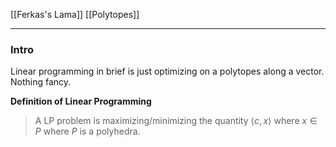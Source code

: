 [[Ferkas's Lama]]
[[Polytopes]]

---
### **Intro**

Linear programming in brief is just optimizing on a polytopes along a vector. Nothing fancy. 

**Definition of Linear Programming**

> A LP problem is maximizing/minimizing the quantity $\langle c, x\rangle$ where $x\in P$ where $P$ is a polyhedra. 


